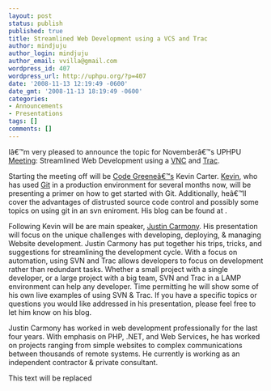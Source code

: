 ```yaml
---
layout: post
status: publish
published: true
title: Streamlined Web Development using a VCS and Trac
author: mindjuju
author_login: mindjuju
author_email: vvilla@gmail.com
wordpress_id: 407
wordpress_url: http://uphpu.org/?p=407
date: '2008-11-13 12:19:49 -0600'
date_gmt: '2008-11-13 18:19:49 -0600'
categories:
- Announcements
- Presentations
tags: []
comments: []
---
```

<p>Iâ€™m very pleased to announce the topic for Novemberâ€™s UPHPU <a href="/events">Meeting</a>: Streamlined Web Development using a <a href="http://en.wikipedia.org/wiki/VNC">VNC</a> and <a href="http://trac.edgewall.org/">Trac</a>.</p>
<p>Starting the meeting off will be <a href="http://codegreene.com/">Code Greeneâ€™s</a> Kevin Carter.  <a href="http://dexterthedragon.com">Kevin</a>, who has used <a href="http://git-scm.com/">Git</a> in a production environment for several months now, will be presenting a primer on how to get started with Git.  Additionally, heâ€™ll cover the advantages of distrusted source code control and possibly some topics on using git in an svn eniroment.  His blog can be found at .</p>
<p>Following Kevin will be are main speaker, <a href="http://www.justincarmony.com/blog/">Justin Carmony</a>.  His presentation will focus on the  unique challenges with developing, deploying, & managing Website development. Justin Carmony has put together his trips, tricks, and suggestions for streamlining the development cycle. With a focus on automation, using SVN and Trac allows developers to focus on development rather than redundant tasks. Whether a small project with a single developer, or a large project with a big team, SVN and Trac in a LAMP environment can help any developer. Time permitting he will show some of his own live examples of using SVN & Trac. If you have a specific topics or questions you would like addressed in his presentation, please feel free to let him know on his blog.</p>
<p>Justin Carmony has worked in web development professionally for the last four years. With emphasis on PHP, .NET, and Web Services, he has worked on projects ranging from simple websites to complex communications between thousands of remote systems. He currently is working as an independent contractor & private consultant.</p>
<p><script type="text/javascript" src="http://podcast.utos.org/meetings/resources/swfobject.js"></script>
<div id="player0811">This text will be replaced</div>
<p> <script type="text/javascript">var so = new SWFObject('http://podcast.utos.org/meetings/resources/player.swf','mpl','475','356','9');so.addParam('allowscriptaccess','always');so.addParam('allowfullscreen','true');so.addParam('flashvars','&file=http://podcast.utos.org/upload/08_11_uphpu.mp4');so.write('player0811');</script></p>
